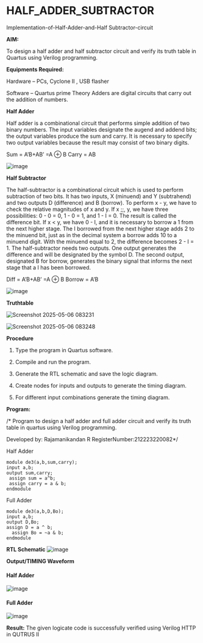 # HALF_ADDER_SUBTRACTOR

Implementation-of-Half-Adder-and-Half Subtractor-circuit

**AIM:**

To design a half adder and half subtractor circuit and verify its truth table in Quartus using Verilog programming.

**Equipments Required:**

Hardware – PCs, Cyclone II , USB flasher 

Software – Quartus prime Theory Adders are digital circuits that carry out the addition of numbers.

**Half Adder**

Half adder is a combinational circuit that performs simple addition of two binary numbers. The input variables designate the augend and addend bits; the output variables produce the sum and carry. It is necessary to specify two output variables because the result may consist of two binary digits.

Sum = A’B+AB’ =A ⊕ B Carry = AB

![image](https://github.com/naavaneetha/HALF_ADDER_SUBTRACTOR/assets/154305477/bd4a0b2c-cdbc-4184-ab08-81578f121e1f)


**Half Subtractor**

The half-subtractor is a combinational circuit which is used to perform subtraction of two bits. It has two inputs, X (minuend) and Y (subtrahend) and two outputs D (difference) and B (borrow). To perform x - y, we have to check the relative magnitudes of x and y. If x ;;, y, we have three possibilities: 0 - 0 = 0, 1 - 0 = 1, and 1 - I = 0. The result is called the difference bit. If x < y, we have 0 - I, and it is necessary to borrow a 1 from the next higher stage. The I borrowed from the next higher stage adds 2 to the minuend bit, just as in the decimal system a borrow adds 10 to a minuend digit. With the minuend equal to 2, the difference becomes 2 - I = 1. The half-subtractor needs two outputs. One output generates the difference and will be designated by the symbol D. The second output, designated B for borrow, generates the binary signal that informs the next stage that a I has been borrowed. 

Diff = A’B+AB’ =A ⊕ B
Borrow = A’B

 ![image](https://github.com/naavaneetha/HALF_ADDER_SUBTRACTOR/assets/154305477/d76b099c-513f-4e7c-843a-e2fd028a531a)


**Truthtable**

![Screenshot 2025-05-06 083231](https://github.com/user-attachments/assets/ebd775a1-0649-4c66-9146-43fb81a12520)


![Screenshot 2025-05-06 083248](https://github.com/user-attachments/assets/5c2fa58e-addf-4d6d-bc40-4d728b74600f)


**Procedure**

1.	Type the program in Quartus software.

2.	Compile and run the program.

3.	Generate the RTL schematic and save the logic diagram.

4.	Create nodes for inputs and outputs to generate the timing diagram.

5.	For different input combinations generate the timing diagram.


**Program:**

/* Program to design a half adder and full adder circuit and verify its truth table in quartus using Verilog programming.

Developed by: Rajamanikandan R 
RegisterNumber:212223220082*/

Half Adder
```
module de3(a,b,sum,carry);
input a,b;
output sum,carry; 
 assign sum = a^b;
 assign carry = a & b;
endmodule
```
Full Adder
```
module de3(a,b,D,Bo);
input a,b;
output D,Bo; 
assign D = a ^ b;
  assign Bo = ~a & b;
endmodule
```

**RTL Schematic**
![image](https://github.com/user-attachments/assets/8aa6cc29-468d-4b46-8ca0-0971a6da38e2)


**Output/TIMING Waveform**
#### Half Adder
![image](https://github.com/user-attachments/assets/138a2eeb-77fc-4999-9332-12c9591c492b)

#### Full Adder
![image](https://github.com/user-attachments/assets/3f3d9421-d43d-438a-a090-3157c2167add)



**Result:**
The given logicate code is successfully verified using Verilog HTTP in QUTRUS II
